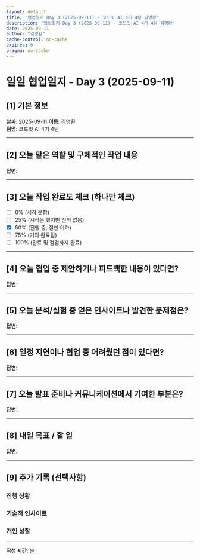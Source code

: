```yaml
---
layout: default
title: "협업일지 Day 3 (2025-09-11) - 코드잇 AI 4기 4팀 김명환"
description: "협업일지 Day 3 (2025-09-11) - 코드잇 AI 4기 4팀 김명환"
date: 2025-09-11
author: "김명환"
cache-control: no-cache
expires: 0
pragma: no-cache
---
```



# 일일 협업일지 - Day 3 (2025-09-11)

## [1] 기본 정보
**날짜**: 2025-09-11
**이름**: 김명환  
**팀명**: 코드잇 AI 4기 4팀

---

## [2] 오늘 맡은 역할 및 구체적인 작업 내용
**답변**:  

---

## [3] 오늘 작업 완료도 체크 (하나만 체크)
- [ ] 0% (시작 못함)
- [ ] 25% (시작은 했지만 진척 없음)  
- [x] 50% (진행 중, 절반 이하)
- [ ] 75% (거의 완료됨)
- [ ] 100% (완료 및 점검까지 완료)

---

## [4] 오늘 협업 중 제안하거나 피드백한 내용이 있다면?
**답변**:  

                              
---

## [5] 오늘 분석/실험 중 얻은 인사이트나 발견한 문제점은?
**답변**:  

---

## [6] 일정 지연이나 협업 중 어려웠던 점이 있다면?
**답변**:  

---

## [7] 오늘 발표 준비나 커뮤니케이션에서 기여한 부분은?
**답변**:  

---

## [8] 내일 목표 / 할 일
**답변**:  

---

## [9] 추가 기록 (선택사항)

### 진행 상황

### 기술적 인사이트

### 개인 성찰

---

**작성 시간**: 분